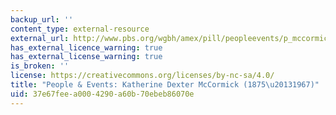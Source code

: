 ```yaml
---
backup_url: ''
content_type: external-resource
external_url: http://www.pbs.org/wgbh/amex/pill/peopleevents/p_mccormick.html
has_external_licence_warning: true
has_external_license_warning: true
is_broken: ''
license: https://creativecommons.org/licenses/by-nc-sa/4.0/
title: "People & Events: Katherine Dexter McCormick (1875\u20131967)"
uid: 37e67fee-a000-4290-a60b-70ebeb86070e
---
```

